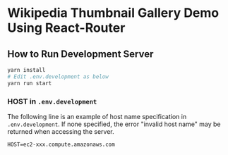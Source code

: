 # Wikipedia Thumbnail Gallery Demo Using React-Router

## How to Run Development Server

```bash
yarn install
# Edit .env.development as below
yarn run start
```

### HOST in `.env.development`

The following line is an example of host name specification in `.env.development`.
If none specified, the error "invalid host name" may be returned when accessing the server.

```
HOST=ec2-xxx.compute.amazonaws.com
```

